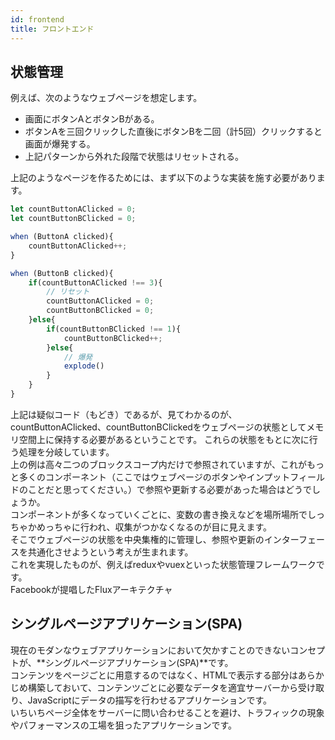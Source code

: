 ```yaml
---
id: frontend
title: フロントエンド
---
```


## 状態管理
例えば、次のようなウェブページを想定します。  

- 画面にボタンAとボタンBがある。
- ボタンAを三回クリックした直後にボタンBを二回（計5回）クリックすると画面が爆発する。
- 上記パターンから外れた段階で状態はリセットされる。

上記のようなページを作るためには、まず以下のような実装を施す必要があります。

``` javascript
let countButtonAClicked = 0;
let countButtonBClicked = 0;

when (ButtonA clicked){
    countButtonAClicked++;
}

when (ButtonB clicked){
    if(countButtonAClicked !== 3){
        // リセット
        countButtonAClicked = 0;
        countButtonBClicked = 0;
    }else{
        if(countButtonBClicked !== 1){
            countButtonBClicked++;
        }else{
            // 爆発
            explode()
        }
    }
}

```

上記は疑似コード（もどき）であるが、見てわかるのが、countButtonAClicked、countButtonBClickedをウェブページの状態としてメモリ空間上に保持する必要があるということです。  これらの状態をもとに次に行う処理を分岐しています。  
上の例は高々二つのブロックスコープ内だけで参照されていますが、これがもっと多くのコンポーネント（ここではウェブページのボタンやインプットフィールドのことだと思ってください。）で参照や更新する必要があった場合はどうでしょうか。  
コンポーネントが多くなっていくごとに、変数の書き換えなどを場所場所でしっちゃかめっちゃに行われ、収集がつかなくなるのが目に見えます。  
そこでウェブページの状態を中央集権的に管理し、参照や更新のインターフェースを共通化させようという考えが生まれます。  
これを実現したものが、例えばreduxやvuexといった状態管理フレームワークです。  
Facebookが提唱したFluxアーキテクチャ

## シングルページアプリケーション(SPA)
現在のモダンなウェブアプリケーションにおいて欠かすことのできないコンセプトが、**シングルページアプリケーション(SPA)**です。  
コンテンツをページごとに用意するのではなく、HTMLで表示する部分はあらかじめ構築しておいて、コンテンツごとに必要なデータを適宜サーバーから受け取り、JavaScriptにデータの描写を行わせるアプリケーションです。  
いちいちページ全体をサーバーに問い合わせることを避け、トラフィックの現象やパフォーマンスの工場を狙ったアプリケーションです。  

